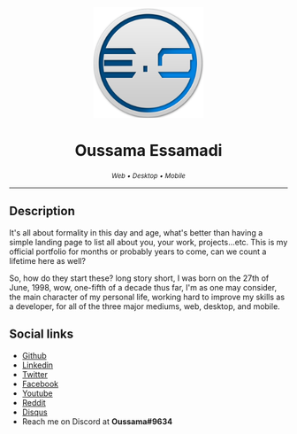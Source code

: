 <p align="center">
    <img src="assets/images/logo.png" alt="Logo" width="200px">
    <h1 align="center">
        Oussama Essamadi
        <br>
    </h1>
    <p align="center">
        <i align="center"><small>Web • Desktop • Mobile</small></i>
    </p>
    <hr>
</p>

## Description
It's all about formality in this day and age, what's better than having a simple landing page to list all about you, your work, projects...etc.
This is my official portfolio for months or probably years to come, can we count a lifetime here as well?

So, how do they start these? long story short, I was born on the 27th of June, 1998, wow, one-fifth of a decade thus far, I'm as one may consider, the main character of my personal life, working hard to improve my skills as a developer, for all of the three major mediums, web, desktop, and mobile.

## Social links
* [Github](https://github.com/EOussama)
* [Linkedin](https://www.linkedin.com/in/oussama-essamadi-a59326155/)
* [Twitter](https://twitter.com/OussamaGtacj)
* [Facebook](https://www.facebook.com/oussama.essamadi)
* [Youtube](https://www.youtube.com/channel/UCw2ptm5qXBr61Jn8QingQFQ)
* [Reddit](https://www.reddit.com/user/Eoussama/)
* [Disqus](https://disqus.com/by/oussamaessamadi/)
* Reach me on Discord at **Oussama#9634**